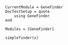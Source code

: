 ```@meta
CurrentModule = GeneFinder
DocTestSetup = quote
    using GeneFinder
end
```

```@autodocs
Modules = [GeneFinder]
```

```@docs
simplefinder(x)
```